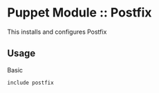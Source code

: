 # Puppet Module :: Postfix

This installs and configures Postfix

## Usage

Basic

`include postfix`
